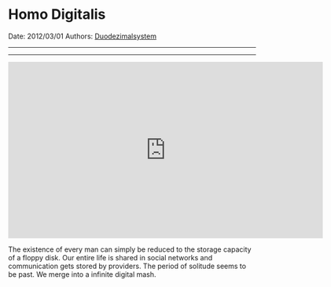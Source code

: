 # Homo Digitalis

Date: 2012/03/01
Authors: [Duodezimalsystem](http://duodezimal.me)

---
---

<iframe src="http://player.vimeo.com/video/39005630?title=0&amp;byline=0&amp;portrait=0&amp;badge=0&amp;color=c9ff23" width="640" height="360" frameborder="0" webkitAllowFullScreen mozallowfullscreen allowFullScreen></iframe>

The existence of every man can simply be reduced to the storage capacity of a floppy disk. Our entire life is shared in social networks and communication gets stored by providers. The period of solitude seems to be past. We merge into a infinite digital mash.
